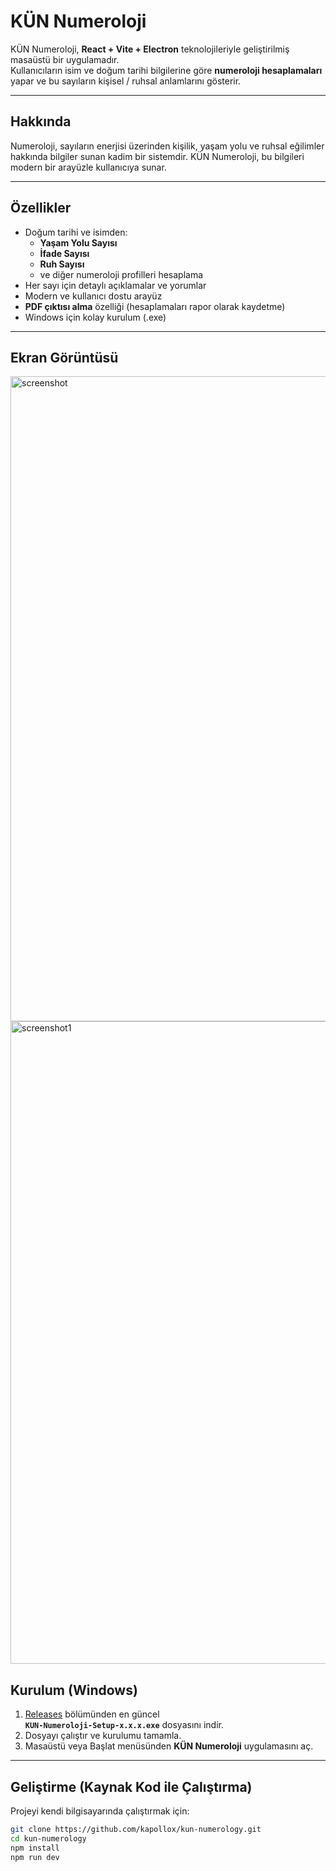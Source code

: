 #  KÜN Numeroloji

KÜN Numeroloji, **React + Vite + Electron** teknolojileriyle geliştirilmiş masaüstü bir uygulamadır.  
Kullanıcıların isim ve doğum tarihi bilgilerine göre **numeroloji hesaplamaları** yapar ve bu sayıların kişisel / ruhsal anlamlarını gösterir.

---
##  Hakkında
Numeroloji, sayıların enerjisi üzerinden kişilik, yaşam yolu ve ruhsal eğilimler hakkında bilgiler sunan kadim bir sistemdir.
KÜN Numeroloji, bu bilgileri modern bir arayüzle kullanıcıya sunar.

---

##  Özellikler
- Doğum tarihi ve isimden:
  - **Yaşam Yolu Sayısı**
  - **İfade Sayısı**
  - **Ruh Sayısı**
  - ve diğer numeroloji profilleri hesaplama
- Her sayı için detaylı açıklamalar ve yorumlar
- Modern ve kullanıcı dostu arayüz
- **PDF çıktısı alma** özelliği (hesaplamaları rapor olarak kaydetme)
- Windows için kolay kurulum (.exe)

---

## Ekran Görüntüsü
<img width="1918" height="1032" alt="screenshot" src="https://github.com/user-attachments/assets/41e2fc44-c60c-4a17-8bf3-a7d75c02720d" />
<img width="1917" height="1028" alt="screenshot1" src="https://github.com/user-attachments/assets/b5d6bfed-b25f-4d79-8147-0cae68ce927b" />



## Kurulum (Windows)
1. [Releases](https://github.com/kapollox/kun-numerology/releases) bölümünden en güncel  
   **`KUN-Numeroloji-Setup-x.x.x.exe`** dosyasını indir.  
2. Dosyayı çalıştır ve kurulumu tamamla.  
3. Masaüstü veya Başlat menüsünden **KÜN Numeroloji** uygulamasını aç.

---

##  Geliştirme (Kaynak Kod ile Çalıştırma)
Projeyi kendi bilgisayarında çalıştırmak için:

```bash
git clone https://github.com/kapollox/kun-numerology.git
cd kun-numerology
npm install
npm run dev
